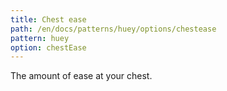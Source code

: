 ```yaml
---
title: Chest ease
path: /en/docs/patterns/huey/options/chestease
pattern: huey
option: chestEase
---
```


The amount of ease at your chest.
